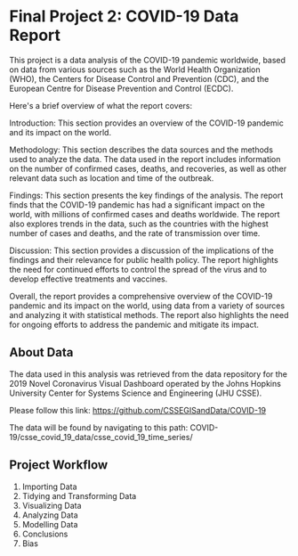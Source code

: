 # Final Project 2: COVID-19 Data Report

This project is a data analysis of the COVID-19 pandemic worldwide, based on data from various sources such as the World Health Organization (WHO), the Centers for Disease Control and Prevention (CDC), and the European Centre for Disease Prevention and Control (ECDC).

Here's a brief overview of what the report covers:

Introduction: This section provides an overview of the COVID-19 pandemic and its impact on the world.

Methodology: This section describes the data sources and the methods used to analyze the data. The data used in the report includes information on the number of confirmed cases, deaths, and recoveries, as well as other relevant data such as location and time of the outbreak.

Findings: This section presents the key findings of the analysis. The report finds that the COVID-19 pandemic has had a significant impact on the world, with millions of confirmed cases and deaths worldwide. The report also explores trends in the data, such as the countries with the highest number of cases and deaths, and the rate of transmission over time.

Discussion: This section provides a discussion of the implications of the findings and their relevance for public health policy. The report highlights the need for continued efforts to control the spread of the virus and to develop effective treatments and vaccines.

Overall, the report provides a comprehensive overview of the COVID-19 pandemic and its impact on the world, using data from a variety of sources and analyzing it with statistical methods. The report also highlights the need for ongoing efforts to address the pandemic and mitigate its impact.


## About Data

The data used in this analysis was retrieved from the data repository for the 2019 Novel Coronavirus Visual Dashboard operated by the Johns Hopkins University Center for Systems Science and Engineering (JHU CSSE).

Please follow this link:
https://github.com/CSSEGISandData/COVID-19 

The data will be found by navigating to this path: COVID-19/csse_covid_19_data/csse_covid_19_time_series/

## Project Workflow

1. Importing Data
2. Tidying and Transforming Data
3. Visualizing Data
4. Analyzing Data
5. Modelling Data
6. Conclusions
7. Bias
